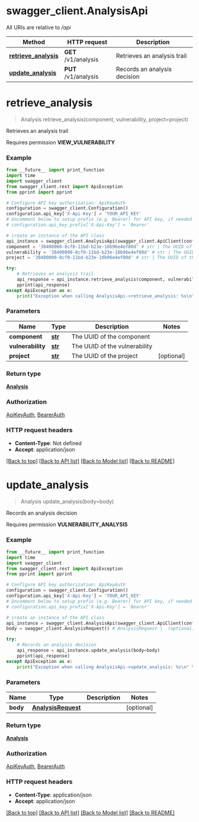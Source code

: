 # swagger_client.AnalysisApi

All URIs are relative to */api*

Method | HTTP request | Description
------------- | ------------- | -------------
[**retrieve_analysis**](AnalysisApi.md#retrieve_analysis) | **GET** /v1/analysis | Retrieves an analysis trail
[**update_analysis**](AnalysisApi.md#update_analysis) | **PUT** /v1/analysis | Records an analysis decision

# **retrieve_analysis**
> Analysis retrieve_analysis(component, vulnerability, project=project)

Retrieves an analysis trail

<p>Requires permission <strong>VIEW_VULNERABILITY</strong></p>

### Example
```python
from __future__ import print_function
import time
import swagger_client
from swagger_client.rest import ApiException
from pprint import pprint

# Configure API key authorization: ApiKeyAuth
configuration = swagger_client.Configuration()
configuration.api_key['X-Api-Key'] = 'YOUR_API_KEY'
# Uncomment below to setup prefix (e.g. Bearer) for API key, if needed
# configuration.api_key_prefix['X-Api-Key'] = 'Bearer'

# create an instance of the API class
api_instance = swagger_client.AnalysisApi(swagger_client.ApiClient(configuration))
component = '38400000-8cf0-11bd-b23e-10b96e4ef00d' # str | The UUID of the component
vulnerability = '38400000-8cf0-11bd-b23e-10b96e4ef00d' # str | The UUID of the vulnerability
project = '38400000-8cf0-11bd-b23e-10b96e4ef00d' # str | The UUID of the project (optional)

try:
    # Retrieves an analysis trail
    api_response = api_instance.retrieve_analysis(component, vulnerability, project=project)
    pprint(api_response)
except ApiException as e:
    print("Exception when calling AnalysisApi->retrieve_analysis: %s\n" % e)
```

### Parameters

Name | Type | Description  | Notes
------------- | ------------- | ------------- | -------------
 **component** | [**str**](.md)| The UUID of the component | 
 **vulnerability** | [**str**](.md)| The UUID of the vulnerability | 
 **project** | [**str**](.md)| The UUID of the project | [optional] 

### Return type

[**Analysis**](Analysis.md)

### Authorization

[ApiKeyAuth](../README.md#ApiKeyAuth), [BearerAuth](../README.md#BearerAuth)

### HTTP request headers

 - **Content-Type**: Not defined
 - **Accept**: application/json

[[Back to top]](#) [[Back to API list]](../README.md#documentation-for-api-endpoints) [[Back to Model list]](../README.md#documentation-for-models) [[Back to README]](../README.md)

# **update_analysis**
> Analysis update_analysis(body=body)

Records an analysis decision

<p>Requires permission <strong>VULNERABILITY_ANALYSIS</strong></p>

### Example
```python
from __future__ import print_function
import time
import swagger_client
from swagger_client.rest import ApiException
from pprint import pprint

# Configure API key authorization: ApiKeyAuth
configuration = swagger_client.Configuration()
configuration.api_key['X-Api-Key'] = 'YOUR_API_KEY'
# Uncomment below to setup prefix (e.g. Bearer) for API key, if needed
# configuration.api_key_prefix['X-Api-Key'] = 'Bearer'

# create an instance of the API class
api_instance = swagger_client.AnalysisApi(swagger_client.ApiClient(configuration))
body = swagger_client.AnalysisRequest() # AnalysisRequest |  (optional)

try:
    # Records an analysis decision
    api_response = api_instance.update_analysis(body=body)
    pprint(api_response)
except ApiException as e:
    print("Exception when calling AnalysisApi->update_analysis: %s\n" % e)
```

### Parameters

Name | Type | Description  | Notes
------------- | ------------- | ------------- | -------------
 **body** | [**AnalysisRequest**](AnalysisRequest.md)|  | [optional] 

### Return type

[**Analysis**](Analysis.md)

### Authorization

[ApiKeyAuth](../README.md#ApiKeyAuth), [BearerAuth](../README.md#BearerAuth)

### HTTP request headers

 - **Content-Type**: application/json
 - **Accept**: application/json

[[Back to top]](#) [[Back to API list]](../README.md#documentation-for-api-endpoints) [[Back to Model list]](../README.md#documentation-for-models) [[Back to README]](../README.md)

